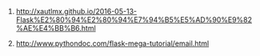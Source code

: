 1. http://xautlmx.github.io/2016-05-13-Flask%E2%80%94%E2%80%94%E7%94%B5%E5%AD%90%E9%82%AE%E4%BB%B6.html


2. http://www.pythondoc.com/flask-mega-tutorial/email.html
